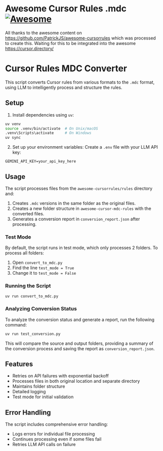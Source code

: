 # Awesome Cursor Rules .mdc [![Awesome](https://cdn.rawgit.com/sindresorhus/awesome/d7305f38d29fed78fa85652e3a63e154dd8e8829/media/badge.svg)](https://github.com/sindresorhus/awesome)

All thanks to the awesome content on https://github.com/PatrickJS/awesome-cursorrules which was processed to create this. Waiting for this to be integrated into the awesome https://cursor.directory/


# Cursor Rules MDC Converter

This script converts Cursor rules from various formats to the `.mdc` format, using LLM to intelligently process and structure the rules.

## Setup

1. Install dependencies using `uv`:
```bash
uv venv
source .venv/bin/activate  # On Unix/macOS
.venv\Scripts\activate     # On Windows
uv sync
```

2. Set up your environment variables:
Create a `.env` file with your LLM API key:
```
GEMINI_API_KEY=your_api_key_here
```

## Usage

The script processes files from the `awesome-cursorrules/rules` directory and:
1. Creates `.mdc` versions in the same folder as the original files.
2. Creates a new folder structure in `awesome-cursor-mdc-rules` with the converted files.
3. Generates a conversion report in `conversion_report.json` after processing.

### Test Mode

By default, the script runs in test mode, which only processes 2 folders. To process all folders:

1. Open `convert_to_mdc.py`
2. Find the line `test_mode = True`
3. Change it to `test_mode = False`

### Running the Script

```bash
uv run convert_to_mdc.py
```

### Analyzing Conversion Status

To analyze the conversion status and generate a report, run the following command:

```bash
uv run test_conversion.py
```

This will compare the source and output folders, providing a summary of the conversion process and saving the report as `conversion_report.json`.

## Features

- Retries on API failures with exponential backoff
- Processes files in both original location and separate directory
- Maintains folder structure
- Detailed logging
- Test mode for initial validation

## Error Handling

The script includes comprehensive error handling:
- Logs errors for individual file processing
- Continues processing even if some files fail
- Retries LLM API calls on failure
